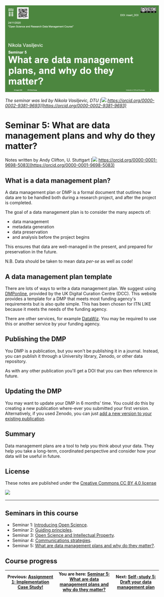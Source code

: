 [![](../seminar_05_slides_draft.png)](../beamer/main.pdf)

_The seminar was led by Nikola Vasiljevic, DTU [![](https://orcid.org/sites/default/files/images/orcid_16x16.png) https://orcid.org/0000-0002-9381-9693](https://orcid.org/0000-0002-9381-9693)_

# Seminar 5: What are data management plans and why do they matter?
Notes written by Andy Clifton, U. Stuttgart [![](https://orcid.org/sites/default/files/images/orcid_16x16.png) https://orcid.org/0000-0001-9698-5083](https://orcid.org/0000-0001-9698-5083)

## What is a data management plan?

A data management plan or DMP is a formal document that outlines how data are to be handled both during a research project, and after the project is completed.

The goal of a data management plan is to consider the many aspects of: 
 * data management
 * metadata generation
 * data preservation
 * and analysis before the project begins

This ensures that data are well-managed in the present, and prepared for preservation in the future.

N.B. Data should be taken to mean data _per-se_ as well as code!

## A data management plan template
There are lots of ways to write a data management plan. We suggest using [DMPonline](https://dmponline.dcc.ac.uk/), provided by the UK Digital Curation Centre (DCC). This website provides a template for a DMP that meets most funding agency's requirements but is also quite simple. This has been chosen for ITN LIKE because it meets the needs of the funding agency.

There are other services, for example [DataWiz](https://datawiz.leibniz-psychology.org/DataWiz/). You may be required to use this or another service by your funding agency.

## Publishing the DMP
You DMP is a publication, but you won't be publishing it in a journal. Instead, you can publish it through a University library, Zenodo, or other data repository. 

As with any other publication you'll get a DOI that you can then reference in future.

## Updating the DMP
You may want to update your DMP in 6 months' time. You could do this by creating a new publication where-ever you submitted your first version. Alternatively, if you used Zenodo, you can just [add a new version to your existing publication](https://help.zenodo.org/#versioning). 

## Summary
Data management plans are a tool to help you think about your data. They help you take a long-term, coordinated perspective and consider how your data will be useful in future.

## License
These notes are published under the [Creative Commons CC BY 4.0 license](https://creativecommons.org/licenses/by/4.0/)

![](https://mirrors.creativecommons.org/presskit/buttons/80x15/png/by-sa.png)

---

## Seminars in this course
- Seminar 1: [Introducing Open Science](../../01_seminar1/notes/readme.md).
- Seminar 2: [Guiding principles](../../03_seminar2/notes/readme.md).
- Seminar 3: [Open Science and Intellectual Property](../../05_seminar3/notes/readme.md).
- Seminar 4: [Communications strategies](../../07_seminar4/notes/readme.md).
- Seminar 5: [What are data management plans and why do they matter?](../../10_seminar5/notes/readme.md).

## Course progress
| Previous: [Assignment 1: Implementation Case Study!](../../09_assignment1/readme.md) | You are here: [Seminar 5: What are data management plans and why do they matter?](../readme.md) | Next: [Self-study 5: Draft your data management plan](../../11_selfstudy5/readme.md) |
| -- | -- | -- |
